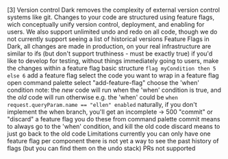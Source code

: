 [3] Version control
    Dark removes the complexity of external version control systems like git. Changes to your code are structured using feature flags, wich conceptually unify version control, deployment, and enabling for users.
    We also support unlimited undo and redo on all code, though we do not currently support seeing a list of historical versions
    Feature Flags
        in Dark, all changes are made in production, on your real infrastructure
        are similar to ifs (but don't support truthiness - must be exactly true)
        if you'd like to develop for testing, without things immediately going to users, make the changes within a feature flag
        basic structure
        ```
        flag myCondition
        then 5
        else 6
        ```
        add a feature flag
            select the code you want to wrap in a feature flag
            open command palette
            select "add-feature-flag"
            choose the 'when' condition
            note: the _new_ code will run when the 'when' condition is true, and the _old_ code will run otherwise
            e.g. the 'when' could be `when request.queryParam.name == "ellen" enabled`
            naturally, if you don't implement the when branch, you'll get an incomplete -> 500
        "commit" or "discard" a feature flag
            you do these from command palette
            commit means to always go to the 'when' condition, and kill the old code
            discard means to just go back to the old code
        Limitations
            currently you can only have one feature flag per component
            there is not yet a way to see the past history of flags
                (but you can find them on the undo stack)
    PRs not supported